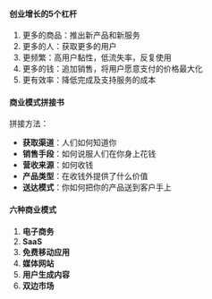 #### 创业增长的5个杠杆

1. 更多的商品：推出新产品和新服务
2. 更多的人：获取更多的用户
3. 更频繁：高用户黏性，低流失率，反复使用
4. 更多的钱：追加销售，将用户愿意支付的价格最大化
5. 更有效率：降低完成及支持服务的成本 

#### 商业模式拼接书

拼接方法：

- **获取渠道**：人们如何知道你
- **销售手段**：如何说服人们在你身上花钱
- **营收来源**：如何收钱
- **产品类型**：在收钱外提供了什么价值
- **送达模式**：你如何把你的产品送到客户手上

#### 六种商业模式

1. **电子商务**
2. **SaaS**
3. **免费移动应用**
4. **媒体网站**
5. **用户生成内容**
6. **双边市场**